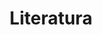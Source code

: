 ---
title: Literatura
description: We publish open data
permalink: /pt/literature/search
layout: literature
lang-ref: literature/search
---